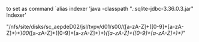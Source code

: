 to set as command `alias indexer 'java -classpath ".:sqlite-jdbc-3.36.0.3.jar" Indexer'

"/nfs/site/disks/sc_aepdeD02/jsl/tvpv/d01/s00/([a-zA-Z]+([0-9]+[a-zA-Z]+)+)_00_([a-zA-Z]+([0-9]+[a-zA-Z]+)+)_([a-zA-Z]+([0-9]+[a-zA-Z]+)+)_"